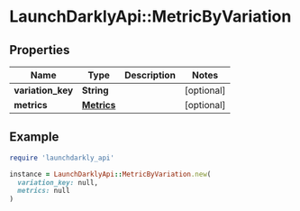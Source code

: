 # LaunchDarklyApi::MetricByVariation

## Properties

| Name | Type | Description | Notes |
| ---- | ---- | ----------- | ----- |
| **variation_key** | **String** |  | [optional] |
| **metrics** | [**Metrics**](Metrics.md) |  | [optional] |

## Example

```ruby
require 'launchdarkly_api'

instance = LaunchDarklyApi::MetricByVariation.new(
  variation_key: null,
  metrics: null
)
```

